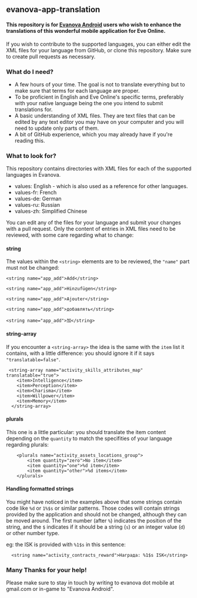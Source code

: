 ## evanova-app-translation

#### This repository is for [Evanova Android](https://play.google.com/store/apps/details?id=com.tlabs.android.evanova) users who wish to enhance the translations of this wonderful mobile application for Eve Online.

If you wish to contribute to the supported languages, you can either edit the XML files for your language from GitHub, or clone this repository. Make sure to create pull requests as necessary.

### What do I need?

  * A few hours of your time. The goal is not to translate everything but to make sure that terms for each language are proper.
  * To be proficient in English and Eve Online's specific terms, preferably with your native language being the one you intend to submit translations for.
  * A basic understanding of XML files. They are text files that can be edited by any text editor you may have on your computer and you will need to update only parts of them.  
  * A bit of GitHub experience, which you may already have if you're reading this.

### What to look for?

This repository contains directories with XML files for each of the supported languages in Evanova. 

  * values: English - which is also used as a reference for other languages.
  * values-fr: French
  * values-de: German
  * values-ru: Russian  
  * values-zh: Simplified Chinese

You can edit any of the files for your language and submit your changes with a pull request. Only the content of entries in XML files need to be reviewed, with some care regarding what to change:

#### string
  
The values within the `<string>` elements are to be reviewed, the `"name"` part must not be changed:
  
```
<string name="app_add">Add</string>

<string name="app_add">Hinzufügen</string>

<string name="app_add">Ajouter</string>

<string name="app_add">добавлять</string>

<string name="app_add">加</string>

```

#### string-array

If you encounter a `<string-array>` the idea is the same with the `item` list it contains, with a little difference: you should ignore it if it says `"translatable=false"`.

```
 <string-array name="activity_skills_attributes_map" translatable="true">
    <item>Intelligence</item>
    <item>Perception</item>
    <item>Charisma</item>
    <item>Willpower</item>
    <item>Memory</item>
  </string-array>
```

#### plurals

This one is a little particular: you should translate the item content depending on the `quantity` to match the specifities of your language regarding plurals:

```
    <plurals name="activity_assets_locations_group">
        <item quantity="zero">No item</item>
        <item quantity="one">%d item</item>
        <item quantity="other">%d items</item>
    </plurals>   
```    

#### Handling formatted strings

You might have noticed in the examples above that some strings contain code like `%d` or `1%$s` or similar patterns. Those codes will contain strings provided by the application and should not be changed, although they can be moved around. The first number (after `%`)  indicates the position of the string, and the `$` indicates if it should be a string (`s`) or an integer value (`d`) or other number type. 

eg: the ISK is provided with `%1$s` in this sentence:

```
  <string name="activity_contracts_reward">Награда: %1$s ISK</string>
```


### Many Thanks for your help!

Please make sure to stay in touch by writing to evanova dot mobile at gmail.com or in-game to "Evanova Android".
